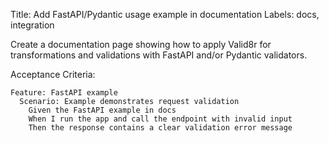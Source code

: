 Title: Add FastAPI/Pydantic usage example in documentation
Labels: docs, integration

Create a documentation page showing how to apply Valid8r for transformations and validations with FastAPI and/or Pydantic validators.

Acceptance Criteria:
```gherkin
Feature: FastAPI example
  Scenario: Example demonstrates request validation
    Given the FastAPI example in docs
    When I run the app and call the endpoint with invalid input
    Then the response contains a clear validation error message
```
